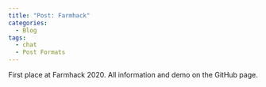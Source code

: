 ```yaml
---
title: "Post: Farmhack"
categories:
  - Blog
tags:
  - chat
  - Post Formats
---
```


First place at Farmhack 2020. All information and demo on the GitHub page.
